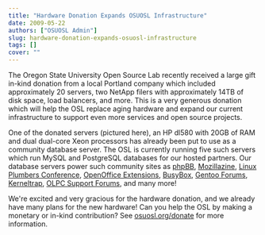 ```yaml
---
title: "Hardware Donation Expands OSUOSL Infrastructure"
date: 2009-05-22
authors: ["OSUOSL Admin"]
slug: hardware-donation-expands-osuosl-infrastructure
tags: []
cover: ""
---
```


The Oregon State University Open Source Lab recently received a large gift in-kind donation from a local Portland
company which included approximately 20 servers, two NetApp filers with approximately 14TB of disk space, load
balancers, and more. This is a very generous donation which will help the OSL replace aging hardware and expand our
current infrastructure to support even more services and open source projects.

One of the donated servers (pictured here), an HP dl580 with 20GB of RAM and dual dual-core Xeon processors has already
been put to use as a community database server. The OSL is currently running five such servers which run MySQL and
PostgreSQL databases for our hosted partners. Our database servers power such community sites as
[phpBB](http://phpbb.com/), [Mozillazine](http://mozillazine.org/),
[Linux Plumbers Conference](http://linuxplumbersconf.org/2009/),
[OpenOffice Extensions](http://extensions.services.openoffice.org/), [BusyBox](http://www.busybox.net/),
[Gentoo Forums](http://forums.gentoo.org/), [Kerneltrap](http://kerneltrap.org/),
[OLPC Support Forums](http://en.forum.laptop.org/), and many more!

We're excited and very gracious for the hardware donation, and we already have many plans for the new hardware! Can you
help the OSL by making a monetary or in-kind contribution? See [osuosl.org/donate](/donate) for more information.
